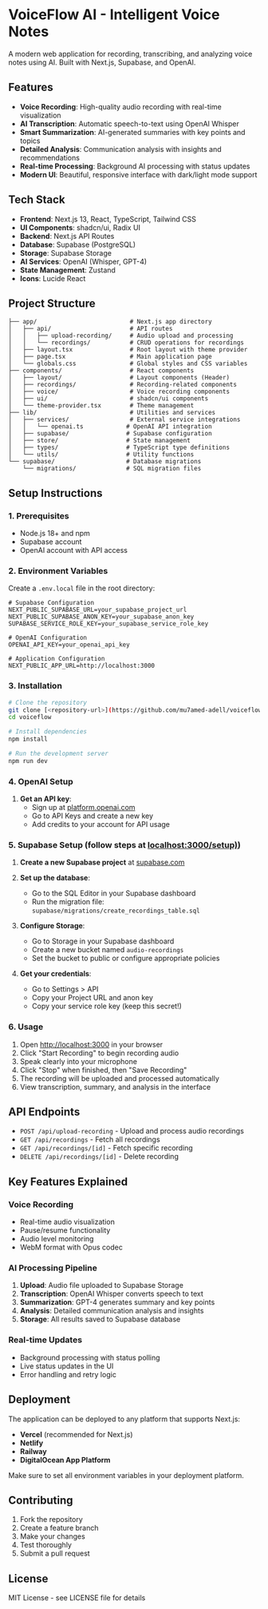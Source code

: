 # VoiceFlow AI - Intelligent Voice Notes

A modern web application for recording, transcribing, and analyzing voice notes using AI. Built with Next.js, Supabase, and OpenAI.

## Features

- **Voice Recording**: High-quality audio recording with real-time visualization
- **AI Transcription**: Automatic speech-to-text using OpenAI Whisper
- **Smart Summarization**: AI-generated summaries with key points and topics
- **Detailed Analysis**: Communication analysis with insights and recommendations
- **Real-time Processing**: Background AI processing with status updates
- **Modern UI**: Beautiful, responsive interface with dark/light mode support

## Tech Stack

- **Frontend**: Next.js 13, React, TypeScript, Tailwind CSS
- **UI Components**: shadcn/ui, Radix UI
- **Backend**: Next.js API Routes
- **Database**: Supabase (PostgreSQL)
- **Storage**: Supabase Storage
- **AI Services**: OpenAI (Whisper, GPT-4)
- **State Management**: Zustand
- **Icons**: Lucide React

## Project Structure

```
├── app/                          # Next.js app directory
│   ├── api/                      # API routes
│   │   ├── upload-recording/     # Audio upload and processing
│   │   └── recordings/           # CRUD operations for recordings
│   ├── layout.tsx                # Root layout with theme provider
│   ├── page.tsx                  # Main application page
│   └── globals.css               # Global styles and CSS variables
├── components/                   # React components
│   ├── layout/                   # Layout components (Header)
│   ├── recordings/               # Recording-related components
│   ├── voice/                    # Voice recording components
│   ├── ui/                       # shadcn/ui components
│   └── theme-provider.tsx        # Theme management
├── lib/                          # Utilities and services
│   ├── services/                 # External service integrations
│   │   └── openai.ts            # OpenAI API integration
│   ├── supabase/                # Supabase configuration
│   ├── store/                   # State management
│   ├── types/                   # TypeScript type definitions
│   └── utils/                   # Utility functions
└── supabase/                    # Database migrations
    └── migrations/              # SQL migration files
```

## Setup Instructions

### 1. Prerequisites

- Node.js 18+ and npm
- Supabase account
- OpenAI account with API access

### 2. Environment Variables

Create a `.env.local` file in the root directory:

```env
# Supabase Configuration
NEXT_PUBLIC_SUPABASE_URL=your_supabase_project_url
NEXT_PUBLIC_SUPABASE_ANON_KEY=your_supabase_anon_key
SUPABASE_SERVICE_ROLE_KEY=your_supabase_service_role_key

# OpenAI Configuration
OPENAI_API_KEY=your_openai_api_key

# Application Configuration
NEXT_PUBLIC_APP_URL=http://localhost:3000
```
### 3. Installation

```bash
# Clone the repository
git clone [<repository-url>](https://github.com/mu7amed-adell/voiceflow.git)
cd voiceflow

# Install dependencies
npm install

# Run the development server
npm run dev
```

### 4. OpenAI Setup

1. **Get an API key**:
   - Sign up at [platform.openai.com](https://platform.openai.com)
   - Go to API Keys and create a new key
   - Add credits to your account for API usage

### 5. Supabase Setup (follow steps at [localhost:3000/setup)](http://localhost:3000/setup))

1. **Create a new Supabase project** at [supabase.com](https://supabase.com)

2. **Set up the database**:
   - Go to the SQL Editor in your Supabase dashboard
   - Run the migration file: `supabase/migrations/create_recordings_table.sql`

3. **Configure Storage**:
   - Go to Storage in your Supabase dashboard
   - Create a new bucket named `audio-recordings`
   - Set the bucket to public or configure appropriate policies

4. **Get your credentials**:
   - Go to Settings > API
   - Copy your Project URL and anon key
   - Copy your service role key (keep this secret!)
     
### 6. Usage

1. Open [http://localhost:3000](http://localhost:3000) in your browser
2. Click "Start Recording" to begin recording audio
3. Speak clearly into your microphone
4. Click "Stop" when finished, then "Save Recording"
5. The recording will be uploaded and processed automatically
6. View transcription, summary, and analysis in the interface

## API Endpoints

- `POST /api/upload-recording` - Upload and process audio recordings
- `GET /api/recordings` - Fetch all recordings
- `GET /api/recordings/[id]` - Fetch specific recording
- `DELETE /api/recordings/[id]` - Delete recording

## Key Features Explained

### Voice Recording
- Real-time audio visualization
- Pause/resume functionality
- Audio level monitoring
- WebM format with Opus codec

### AI Processing Pipeline
1. **Upload**: Audio file uploaded to Supabase Storage
2. **Transcription**: OpenAI Whisper converts speech to text
3. **Summarization**: GPT-4 generates summary and key points
4. **Analysis**: Detailed communication analysis and insights
5. **Storage**: All results saved to Supabase database

### Real-time Updates
- Background processing with status polling
- Live status updates in the UI
- Error handling and retry logic

## Deployment

The application can be deployed to any platform that supports Next.js:

- **Vercel** (recommended for Next.js)
- **Netlify**
- **Railway**
- **DigitalOcean App Platform**

Make sure to set all environment variables in your deployment platform.

## Contributing

1. Fork the repository
2. Create a feature branch
3. Make your changes
4. Test thoroughly
5. Submit a pull request

## License

MIT License - see LICENSE file for details
